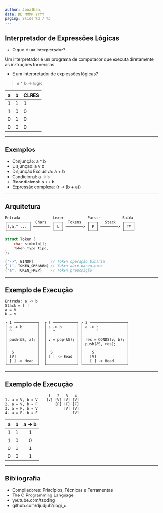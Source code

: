 ```yaml
---
author: Jonathan,
date: DD MMMM YYYY
paging: Slide %d / %d
---
```


## Interpretador de Expressões Lógicas

* O que é um interpretador?

Um interpretador é um programa de computador que executa diretamente as instruções fornecidas.

* E um interpretador de expressões lógicas?

> a ^ b -> logic

| a | b | CLRES |
| - | - |   -   |
| 1 | 1 |     1 |
| 1 | 0 |     0 |
| 0 | 1 |     0 |
| 0 | 0 |     0 |

---

## Exemplos

* Conjunção: a ^ b
* Disjunção: a v b
* Disjunção Exclusiva: a + b
* Condicional: a -> b
* Bicondicional: a <-> b
* Expressão complexa: (r -> (b + a))

---

## Arquitetura

```
Entrada               Lexer           Parser          Saída
┌──────────┐  Chars   ┌───┐  Tokens   ┌───┐   Stack   ┌────┐
│(,a,^ ... │ ───────> │ L │ ────────> │ P │ ────────> │ TV │
└──────────┘          └───┘           └───┘           └────┘
```
```c
struct Token {
    char simbolo[];
    Token_Type tipo;
};

{"->", BINOP}        // Token operação binaria
{"(", TOKEN_OPPAREN} // Token abre parenteses
{"a", TOKEN_PREP}    // Token preposição
```

---

## Exemplo de Execução

```
Entrada: a -> b
Stack = [ ]
a = V
b = V

┌ 1 ───────────┐  ┌ 2 ───────────┐ ┌ 3 ─────────────────┐
│ a -> b       │  │ a -> b       │ │ a -> b             │
│ ^            │  │   ^          │ │      ^             │
│              │  │              │ │                    │
│ push(&S, a); │  │ v = pop(&S); │ │ res = CONDS(v, b); │
│              │  │              │ │ push(&S, res);     │
│              │  │              │ │                    │
│  S           │  │  S           │ │    S               │
│ [V]          │  │ [ ] -> Head  │ │   [V]              │
│ [ ] -> Head  │  │              │ │   [ ] -> Head      │
└──────────────┘  └──────────────┘ └────────────────────┘
```

---

## Exemplo de Execução

```
                    1   2   3   4
1. a = V, b = V    [V] [V] [V] [V]
2. a = V, b = F        [F] [F] [F]
3. a = F, b = V            [V] [V]
4. a = F, b = F                [V]
```

| a   | b   | a -> b |
| :-: | :-: |   :-:  |
| 1   | 1   |    1   |
| 1   | 0   |    0   |
| 0   | 1   |    1   |
| 0   | 0   |    1   |

---

## Bibliografia

* Compiladores: Princípios, Técnicas e Ferramentas
* The C Programming Language
* youtube.com/tsoding
* github.com/djudju12/logi_c